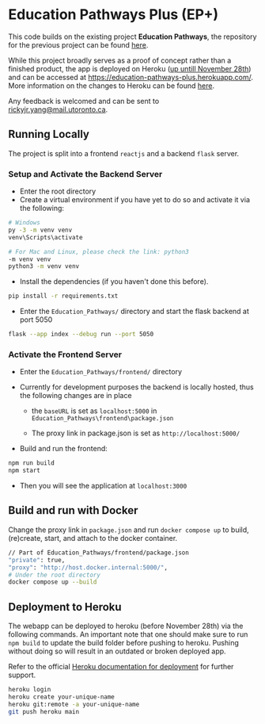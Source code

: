 # Education Pathways Plus (EP+)

This code builds on the existing project **Education Pathways**, the repository for the previous project can be found [here](https://github.com/ECE444-2022Fall/Assignment_1_starter_template).

While this project broadly serves as a proof of concept rather than a finished product, the app is deployed on Heroku ([up untill November 28th](https://thenewstack.io/where-can-heroku-free-tier-users-go/#:~:text=Wise%20added%20that%20starting%20Oct,free%20dynos%20and%20data%20services.)) and can be accessed at https://education-pathways-plus.herokuapp.com/. More information on the changes to Heroku can be found [here]( https://blog.heroku.com/next-chapter).

Any feedback is welcomed and can be sent to rickyjr.yang@mail.utoronto.ca.

## Running Locally

The project is split into a frontend `reactjs` and a backend `flask` server.

### Setup and Activate the Backend Server

- Enter the root directory
- Create a virtual environment if you have yet to do so and activate it via the following:

```bash
# Windows
py -3 -m venv venv
venv\Scripts\activate

# For Mac and Linux, please check the link: python3 
-m venv venv
python3 -m venv venv
```

- Install the dependencies (if you haven't done this before).

```bash
pip install -r requirements.txt
```

- Enter the `Education_Pathways/` directory and start the flask backend at port 5050

```bash
flask --app index --debug run --port 5050
```

### Activate the Frontend Server

- Enter the `Education_Pathways/frontend/` directory

- Currently for development purposes the backend is locally hosted, thus the following changes are in place

  - the `baseURL` is set as `localhost:5000` in `Education_Pathways\frontend\package.json`

  - The proxy link in package.json is set as `http://localhost:5000/`

- Build and run the frontend:

```bash
npm run build
npm start
```

- Then you will see the application at `localhost:3000`

## Build and run with Docker

Change the proxy link in `package.json` and run `docker compose up` to build, (re)create, start, and attach to the docker container.

```bash
// Part of Education_Pathways/frontend/package.json
"private": true,
"proxy": "http://host.docker.internal:5000/",
# Under the root directory
docker compose up --build
```

## Deployment to Heroku

The webapp can be deployed to heroku (before November 28th) via the following commands. An important note that one should make sure to run `npm build` to update the build folder before pushing to heroku. Pushing without doing so will result in an outdated or broken deployed app.

Refer to the official [Heroku documentation for deployment](https://devcenter.heroku.com/articles/git#deploy-your-code) for further support.

```bash
heroku login
heroku create your-unique-name
heroku git:remote -a your-unique-name
git push heroku main
```
